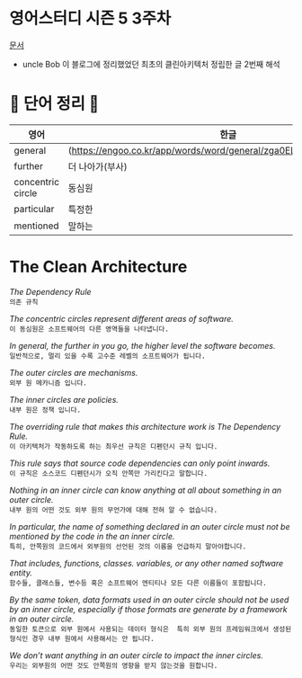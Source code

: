 # 영어스터디 시즌 5 3주차

[문서](https://blog.cleancoder.com/uncle-bob/2012/08/13/the-clean-architecture.html)

- uncle Bob 이 블로그에 정리했었던 최초의 클린아키텍처 정립한 글 2번째 해석


# 📗 단어 정리 📘

|영어|한글|
|---|---|
|general|(https://engoo.co.kr/app/words/word/general/zga0ELstQmCjlQAAAABh1Q)|
|further|더 나아가(부사)|
|concentric circle|동심원|
|particular|특정한|
|mentioned|말하는|

# The Clean Architecture   
   
_The Dependency Rule_   
`의존 규칙`   
   
_The concentric circles represent different areas of software._   
`이 동심원은 소프트웨어의 다른 영역들을 나타냅니다.`   
   
_In general, the further in you go, the higher level the software becomes._   
`일반적으로, 멀리 있을 수록 고수준 레벨의 소프트웨어가 됩니다. `   

_The outer circles are mechanisms._       
`외부 원 메카니즘 입니다.`   

_The inner circles are policies._   
`내부 원은 정책 입니다.`   

_The overriding rule that makes this architecture work is The Dependency Rule._    
`이 아키텍처가 작동하도록 하는 최우선 규칙은 디펜던시 규칙 입니다.`   

_This rule says that source code dependencies can only point inwards._   
`이 규칙은 소스코드 디펜던시가 오직 안쪽만 가리킨다고 말합니다.`   

_Nothing in an inner circle can know anything at all about something in an outer circle._   
`내부 원의 어떤 것도 외부 원의 무언가에 대해 전혀 알 수 없습니다.`   

_In particular, the name of something declared in an outer circle must not be mentioned 
by the code in the an inner circle._   
`특히, 안쪽원의 코드에서 외부원의 선언된 것의 이름을 언급하지 말아야합니다. `   

_That includes, functions, classes. variables, or any other named software entity._   
`함수들, 클래스들, 변수등 혹은 소프트웨어 엔티티나 모든 다른 이름들이 포함됩니다.`   

_By the same token, data formats used in an outer circle should not be used by an inner circle, 
especially if those formats are generate by a framework in an outer circle._   
`동일한 토큰으로 외부 원에서 사용되는 데이터 형식은 
특히 외부 원의 프레임워크에서 생성된 형식인 경우 내부 원에서 사용해서는 안 됩니다.`   

_We don’t want anything in an outer circle to impact the inner circles._   
`우리는 외부원의 어떤 것도 안쪽원의 영향을 받지 않는것을 원합니다. `
